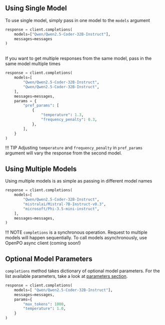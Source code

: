 ## Using Single Model
To use single model, simply pass in one model to the `models` argument

```python
response = client.completions(
    models=["Qwen/Qwen2.5-Coder-32B-Instruct"],
    messages=messages
)
```
<br>
If you want to get multiple responses from the same model, pass in the same model multiple times

```python
response = client.completions(
    models=[
        "Qwen/Qwen2.5-Coder-32B-Instruct",
        "Qwen/Qwen2.5-Coder-32B-Instruct",
    ],
    messages=messages,
    params = {
        "pref_params": [
            {
                "temperature": 1.3,
                "frequency_penalty": 0.3,
            },
        ],
    }
)
```
!!! TIP
    Adjusting `temperature` and `frequency_penalty` in `pref_params` argument will vary the response from the second model.

## Using Multiple Models

Using multiple models is as simple as passing in different model names

```python
response = client.completions(
    models=[
        "Qwen/Qwen2.5-Coder-32B-Instruct",
        "mistralai/Mistral-7B-Instruct-v0.3",
        "microsoft/Phi-3.5-mini-instruct",
    ],
    messages=messages,
)
```


!!! NOTE
    `completions` is a synchronous operation. Request to multiple models will happen sequentially. To call models asynchronously, use OpenPO async client (coming soon!)

## Optional Model Parameters
`completions` method takes dictionary of optional model parameters. For the list available parameters, take a look at [parameters section](parameters.md#optional-parameters).

```python
response = client.completions(
    models=[ "Qwen/Qwen2.5-Coder-32B-Instruct"],
    messages=messages,
    params={
        "max_tokens": 1000,
        "temperature": 1.0,
    }
)
```